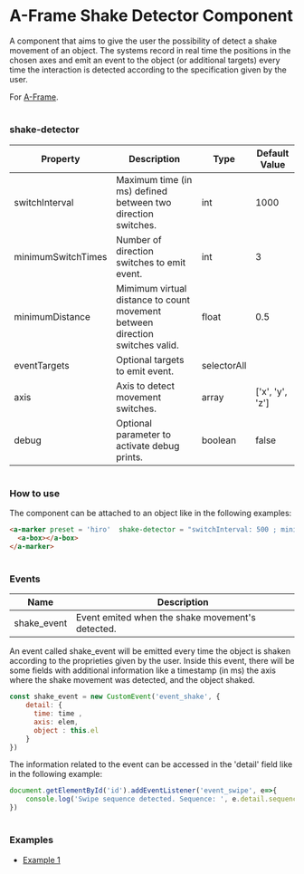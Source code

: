 # A-Frame Shake Detector Component
A component that aims to give the user the possibility of detect a shake movement of an object. The systems record in real time the positions in the chosen axes and emit an event to the object (or additional targets) every time the interaction is detected according to the specification given by the user.

For [A-Frame](https://aframe.io). 
#
### shake-detector

| Property | Description | Type | Default Value |
| -------- | ----------------- | ---- |------------- |
| switchInterval | Maximum time (in ms) defined between two direction switches. | int |   1000     |
| minimumSwitchTimes | Number of direction switches to emit event. | int | 3 |
| minimumDistance | Mimimum virtual distance to count movement between direction switches valid. | float | 0.5 |
| eventTargets | Optional targets to emit event. | selectorAll |  |
| axis | Axis to detect movement switches. | array | ['x', 'y', 'z'] |
| debug | Optional parameter to activate debug prints. | boolean  |false |
#
### How to use
The component can be attached to an object like in the following examples:
```html
<a-marker preset = 'hiro'  shake-detector = "switchInterval: 500 ; minimumSwitchTimes: 3 ; minimumDistance: 0.3 ; eventTargets:#myBox; axis:y ; debug: true;">
  <a-box></a-box>
</a-marker>
```
#
### Events
| Name | Description |
| -------- | ----------------- |
| shake_event| Event emited when  the shake movement's detected. |

An event called shake_event will be emitted every time the object is shaken according to the proprieties given by the user.
Inside this event, there will be some fields with additional information like a timestamp (in ms) the axis where the shake movement was detected, and the object shaked.
```js
const shake_event = new CustomEvent('event_shake', {
    detail: {
      time: time ,
      axis: elem,
      object : this.el
    }
})
```
The information related to the event can be accessed in the 'detail' field like in the following example:

```js
document.getElementById('id').addEventListener('event_swipe', e=>{
    console.log('Swipe sequence detected. Sequence: ', e.detail.sequenceIndex, ', ', e.detail.sequence, '. Time: ', e.detail.time)
})
```


#
### Examples

* [Example 1](examples/example1.html)